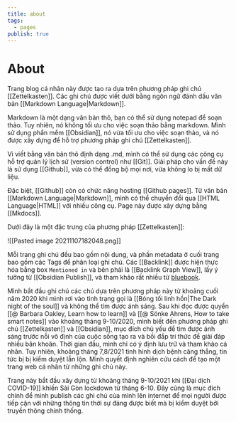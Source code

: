 ```yaml
---
title: about
tags:
  - pages
publish: true
---
```

# About

Trang blog cá nhân này được tạo ra dựa trên phương pháp ghi chú [[Zettelkasten]]. Các ghi chú được viết dưới bằng ngôn ngữ đánh dấu văn bản [[Markdown Language|Markdown]].

Markdown là một dạng văn bản thô, bạn có thể sử dụng notepad để soạn thảo. Tuy nhiên, nó không tối ưu cho việc soạn thảo bằng markdown. Mình sử dụng phần mềm [[Obsidian]], nó vừa tối ưu cho việc soạn thảo, và nó được xây dựng để hỗ trợ phương pháp ghi chú [[Zettelkasten]].

Vì viết bằng văn bản thô định dạng .md, mình có thể sử dụng các công cụ hỗ trợ quản lý lịch sử (version control) như [[Git]]. Giải pháp cho vấn đề này là sử dụng [[Github]], vừa có thể đồng bộ mọi nơi, vừa không lo bị mất dữ liệu.

Đặc biệt, [[Github]] còn có chức năng hosting [[Github pages]]. Từ văn bản [[Markdown Language|Markdown]], mình có thể chuyển đổi qua [[HTML Language|HTML]] với nhiều công cụ. Page này được xây dựng bằng [[Mkdocs]].

Dưới đây là một đặc trưng của phương pháp [[Zettelkasten]]:

![[Pasted image 20211107182048.png]]

Mỗi trang ghi chú đều bao gồm nội dung, và phần metadata ở cuối trang bao gồm các Tags để phân loại ghi chú. Các [[Backlink]] được hiện thực hóa bằng box `Mentioned in` và bên phải là [[Backlink Graph View]], lấy ý tưởng từ [[Obsidian Publish]], và tham khảo rất nhiều từ [bluebook](https://github.com/lyz-code/blue-book). 

Mình bắt đầu ghi chú các chú dựa trên phương pháp này từ khoảng cuối năm 2020 khi mình rơi vào tình trạng gọi là [[Bóng tối linh hồn|The Dark night of the soul]] và không thể tìm được ánh sáng. Sau khi đọc được quyển [[@ Barbara Oakley, Learn how to learn]] và [[@ Sönke Ahrens, How to take smart notes]] vào khoảng tháng 9-10/2020, mình biết đến phương pháp ghi chú [[Zettelkasten]] và [[Obsidian]], mục đích chủ yếu để tìm được ánh sáng trước nỗi vô định của cuộc sống tạo ra và bồi đắp tri thức để giải đáp nhiều băn khoăn. Thời gian đầu, mình chỉ có ý định lưu trữ và tham khảo cá nhân. Tuy nhiên, khoảng tháng 7,8/2021 tình hình dịch bệnh căng thẳng, tin tức bị bị kiểm duyệt lẫn lộn. Mình quyết định nghiên cứu cách để tạo một trang web cá nhân từ những ghi chú này.

Trang này bắt đầu xây dựng từ khoảng tháng 9-10/2021 khi [[Đại dịch COVID-19]] khiến Sài Gòn lockdown từ tháng 6-10. Đây cũng là mục đích chính để mình publish các ghi chú của mình lên internet để mọi người được tiếp cận với những thông tin thời sự đáng được biết mà bị kiểm duyệt bởi truyền thông chính thống. 
